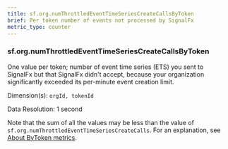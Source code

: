 ```yaml
---
title: sf.org.numThrottledEventTimeSeriesCreateCallsByToken
brief: Per token number of events not processed by SignalFx
metric_type: counter
---
```

### sf.org.numThrottledEventTimeSeriesCreateCallsByToken

One value per token; number of event time series (ETS) you sent to SignalFx but that SignalFx didn't accept, because your organization significantly exceeded its per-minute event creation limit.

Dimension(s): `orgId, tokenId`

Data Resolution: 1 second

Note that the sum of all the values may be less than the value of `sf.org.numThrottledEventTimeSeriesCreateCalls`. For an explanation, see [About ByToken metrics](../readme.md#about-bytoken-metrics).

